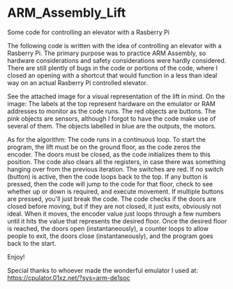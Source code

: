 # ARM_Assembly_Lift
Some code for controlling an elevator with a Rasberry Pi

The following code is written with the idea of controlling an elevator with a Rasberry Pi.
The primary purpose was to practice ARM Assembly, so hardware considerations and safety considerations were hardly considered.
There are still plently of bugs in the code or portions of the code, where I closed an opening with a shortcut that would function in a less than ideal way on an actual Rasberry Pi controlled elevator.

See the attached image for a visual representation of the lift in mind.
  On the image:
  The labels at the top represent hardware on the emulator or RAM addresses to monitor as the code runs.
  The red objects are buttons.
  The pink objects are sensors, although I forgot to have the code make use of several of them.
  The objects labelled in blue are the outputs, the motors.

As for the algorithm:
  The code runs in a continuous loop.
  To start the program, the lift must be on the ground floor, as the code zeros the encoder.
  The doors must be closed, as the code initializes them to this position.
  The code also clears all the registers, in case there was something hanging over from the previous iteration.
  The switches are red.
  If no switch (button) is active, then the code loops back to the top.
  If any button is pressed, then the code will jump to the code for that floor, check to see whether up or down is required, and execute movement.
  If multiple buttons are pressed, you'll just break the code.
  The code checks if the doors are closed before moving, but if they are not closed, it just exits, obviously not ideal.
  When it moves, the encoder value just loops through a few numbers until it hits the value that represents the desired floor.
  Once the desired floor is reached, the doors open (instantaneously), a counter loops to allow people to exit, the doors close (instantaneously), and the program goes     back to the start.
  
 Enjoy!
 
 Special thanks to whoever made the wonderful emulator I used at: https://cpulator.01xz.net/?sys=arm-de1soc
